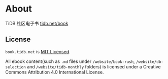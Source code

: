 # About

TiDB 社区电子书 [tidb.net/book](https://tidb.net/book)

## License

`book.tidb.net` is [MIT Licensed](./LICENSE.md).

All ebook content(such as `.md` files under `/website/book-rush`, `/website/db-selection` and `/website/tidb-monthly` folders) is licensed under a
Creative Commons Attribution 4.0 International License.
